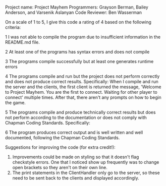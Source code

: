 Project name: Project Mayhem
Programmers: Grayson Berman, Bailey Anderson, and Varsenik Aslanyan
Code Reviewer: Ben Wasserman

On a scale of 1 to 5, I give this code a rating of 4 based on the following criteria:

1  I was not able to compile the program due to insufficient information in the README.md file.

2  At least one of the programs has syntax errors and does not compile

3  The programs compile successfully but at least one generates runtime errors

4  The programs compile and run but the project does not perform correctly and does not produce correct results.
Specifically: When I compile and run the server and the clients, the first client is returned the message, 'Welcome to Project Mayhem. You are the first to connect. Waiting for other player to connect' multiple times. After that, there aren't any prompts on how to begin the game.

5  The programs compile and produce technically correct results but does not perform according to the documentation or does not comply with Chapman Coding Standards.
Specifically:

6  The program produces correct output and is well written and well documented, following the Chapman Coding Standards.

Suggestions for improving the code (for extra credit!):

1. Improvements could be made on styling so that it doesn't flag checkstyle errors. One that I noticed show up frequently was to change open brackets so they aren't on their own line.
2. The print statements in the ClientHandler only go to the server, so these need to be sent back to the clients and displayed accordingly. 

